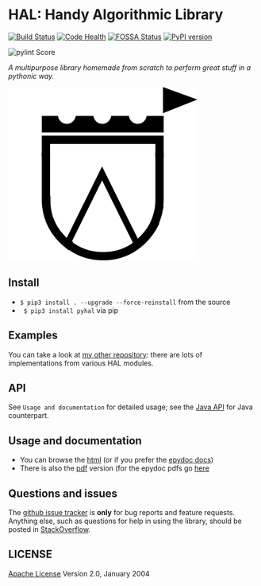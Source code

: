 # HAL: Handy Algorithmic Library

[![Build Status](https://travis-ci.org/sirfoga/pyhal.svg?branch=master)](https://travis-ci.org/sirfoga/pyhal) [![Code Health](https://landscape.io/github/sirfoga/pyhal/master/landscape.svg?style=flat)](https://landscape.io/github/sirfoga/hal/master) [![FOSSA Status](https://app.fossa.io/api/projects/git%2Bhttps%3A%2F%2Fgithub.com%2Fsirfoga%2Fpyhal.svg?type=shield)](https://app.fossa.io/projects/git%2Bhttps%3A%2F%2Fgithub.com%2Fsirfoga%2Fpyhal?ref=badge_shield) [![PyPI version](https://badge.fury.io/py/PyHal.svg)](https://pypi.python.org/pypi/PyHal)

![pylint Score](https://mperlet.de/pybadge/badges/8.78.svg)

<!-- [![Coverage Status](https://coveralls.io/repos/github/sirfoga/hal/badge.svg?branch=master)](https://coveralls.io/github/sirfoga/hal?branch=master) -->

<!-- [![Stories in Ready](https://badge.waffle.io/sirfoga/hal.svg?label=ready&title=Ready)](http://waffle.io/sirfoga/hal) -->


*A multipurpose library homemade from scratch to perform great stuff in a pythonic way.*

![screenshot](logo.png)

## Install
* ``` $ pip3 install . --upgrade --force-reinstall ``` from the source
* ``` $ pip3 install pyhal``` via pip


## Examples
You can take a look at [my other repository](https://github.com/sirfoga/pymisc): there are lots of implementations from various HAL modules.


## API
See ```Usage and documentation``` for detailed usage; see the [Java API](https://github.com/sirfoga/jhal) for Java counterpart.


## Usage and documentation
- You can browse the [html](docs/doxygen/html/index.html) (or if you prefer the [epydoc docs](docs/epydoc/html/index.html))
- There is also the [pdf](docs/doxygen/pdf/api.pdf) version (for the epydoc pdfs go [here](docs/epydoc/pdf)


## Questions and issues
The [github issue tracker](https://github.com/sirfoga/hal/issues) is **only** for bug reports and feature requests. Anything else, such as questions for help in using the library, should be posted in [StackOverflow](http://stackoverflow.com/questions/tagged/hal).


## LICENSE
[Apache License](http://www.apache.org/licenses/LICENSE-2.0) Version 2.0, January 2004


